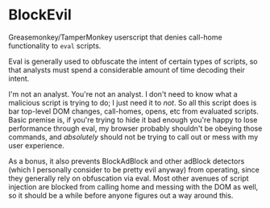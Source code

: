# BlockEvil

Greasemonkey/TamperMonkey userscript that denies call-home functionality to `eval` scripts.

Eval is generally used to obfuscate the intent of certain types of scripts, so that analysts must spend a considerable amount of time decoding their intent.

I'm not an analyst.  You're not an analyst.  I don't need to know what a malicious script is trying to do; I just need it to _not_.  So all this script does is bar top-level DOM changes, call-homes, opens, etc from evaluated scripts.  Basic premise is, if you're trying to hide it bad enough you're happy to lose performance through eval, my browser probably shouldn't be obeying those commands, and _absolutely_ should not be trying to call out or mess with my user experience.

As a bonus, it also prevents BlockAdBlock and other adBlock detectors (which I personally consider to be pretty evil anyway) from operating, since they generally rely on obfuscation via eval.  Most other avenues of script injection are blocked from calling home and messing with the DOM as well, so it should be a while before anyone figures out a way around this.
